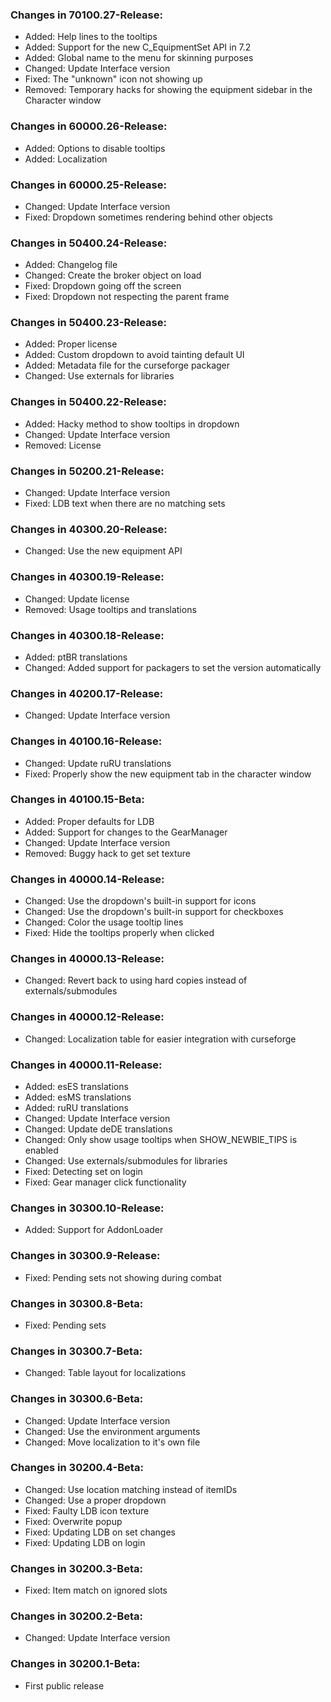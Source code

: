 ### Changes in 70100.27-Release:

- Added: Help lines to the tooltips
- Added: Support for the new C_EquipmentSet API in 7.2
- Added: Global name to the menu for skinning purposes
- Changed: Update Interface version
- Fixed: The "unknown" icon not showing up
- Removed: Temporary hacks for showing the equipment sidebar in the Character window

### Changes in 60000.26-Release:

- Added: Options to disable tooltips
- Added: Localization

### Changes in 60000.25-Release:

- Changed: Update Interface version
- Fixed: Dropdown sometimes rendering behind other objects

### Changes in 50400.24-Release:

- Added: Changelog file
- Changed: Create the broker object on load
- Fixed: Dropdown going off the screen
- Fixed: Dropdown not respecting the parent frame

### Changes in 50400.23-Release:

- Added: Proper license
- Added: Custom dropdown to avoid tainting default UI
- Added: Metadata file for the curseforge packager
- Changed: Use externals for libraries

### Changes in 50400.22-Release:

- Added: Hacky method to show tooltips in dropdown
- Changed: Update Interface version
- Removed: License

### Changes in 50200.21-Release:

- Changed: Update Interface version
- Fixed: LDB text when there are no matching sets

### Changes in 40300.20-Release:

- Changed: Use the new equipment API

### Changes in 40300.19-Release:

- Changed: Update license
- Removed: Usage tooltips and translations

### Changes in 40300.18-Release:

- Added: ptBR translations
- Changed: Added support for packagers to set the version automatically

### Changes in 40200.17-Release:

- Changed: Update Interface version

### Changes in 40100.16-Release:

- Changed: Update ruRU translations
- Fixed: Properly show the new equipment tab in the character window

### Changes in 40100.15-Beta:

- Added: Proper defaults for LDB
- Added: Support for changes to the GearManager
- Changed: Update Interface version
- Removed: Buggy hack to get set texture

### Changes in 40000.14-Release:

- Changed: Use the dropdown's built-in support for icons
- Changed: Use the dropdown's built-in support for checkboxes
- Changed: Color the usage tooltip lines
- Fixed: Hide the tooltips properly when clicked

### Changes in 40000.13-Release:

- Changed: Revert back to using hard copies instead of externals/submodules

### Changes in 40000.12-Release:

- Changed: Localization table for easier integration with curseforge

### Changes in 40000.11-Release:

- Added: esES translations
- Added: esMS translations
- Added: ruRU translations
- Changed: Update Interface version
- Changed: Update deDE translations
- Changed: Only show usage tooltips when SHOW_NEWBIE_TIPS is enabled
- Changed: Use externals/submodules for libraries
- Fixed: Detecting set on login
- Fixed: Gear manager click functionality

### Changes in 30300.10-Release:

- Added: Support for AddonLoader

### Changes in 30300.9-Release:

- Fixed: Pending sets not showing during combat

### Changes in 30300.8-Beta:

- Fixed: Pending sets

### Changes in 30300.7-Beta:

- Changed: Table layout for localizations

### Changes in 30300.6-Beta:

- Changed: Update Interface version
- Changed: Use the environment arguments
- Changed: Move localization to it's own file

### Changes in 30200.4-Beta:

- Changed: Use location matching instead of itemIDs
- Changed: Use a proper dropdown
- Fixed: Faulty LDB icon texture
- Fixed: Overwrite popup
- Fixed: Updating LDB on set changes
- Fixed: Updating LDB on login

### Changes in 30200.3-Beta:

- Fixed: Item match on ignored slots

### Changes in 30200.2-Beta:

- Changed: Update Interface version

### Changes in 30200.1-Beta:

- First public release
